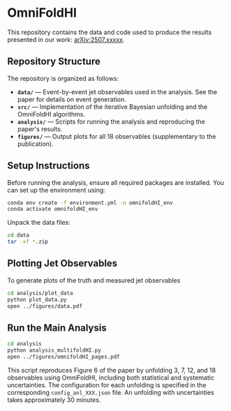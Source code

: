 # OmniFoldHI

This repository contains the data and code used to produce the results presented in our work: [arXiv:2507.xxxxx](https://arxiv.org/abs/2507.xxxxx).

## Repository Structure

The repository is organized as follows:

- **`data/`** — Event-by-event jet observables used in the analysis. See the paper for details on event generation.
- **`src/`** — Implementation of the iterative Bayesian unfolding and the OmniFoldHI algorithms.
- **`analysis/`** — Scripts for running the analysis and reproducing the paper's results.
- **`figures/`** — Output plots for all 18 observables (supplementary to the publication).

## Setup Instructions

Before running the analysis, ensure all required packages are installed. You can set up the environment using:

```bash
conda env create -f environment.yml -n omnifoldHI_env
conda activate omnifoldHI_env
```

Unpack the data files:
```bash
cd data
tar -xf *.zip
```

## Plotting Jet Observables
To generate plots of the truth and measured jet observables
```bash
cd analysis/plot_data
python plot_data.py
open ../figures/data.pdf
```

## Run the Main Analysis
```bash
cd analysis
python analysis_multifoldHI.py
open ../figures/omnifoldHI_pages.pdf
```
This script reproduces Figure 6 of the paper by unfolding 3, 7, 12, and 18 observables using OmniFoldHI, including both statistical and systematic uncertainties. The configuration for each unfolding is specified in the corresponding `config_anl_XXX.json` file. An unfolding with uncertainties takes approximately 30 minutes.
